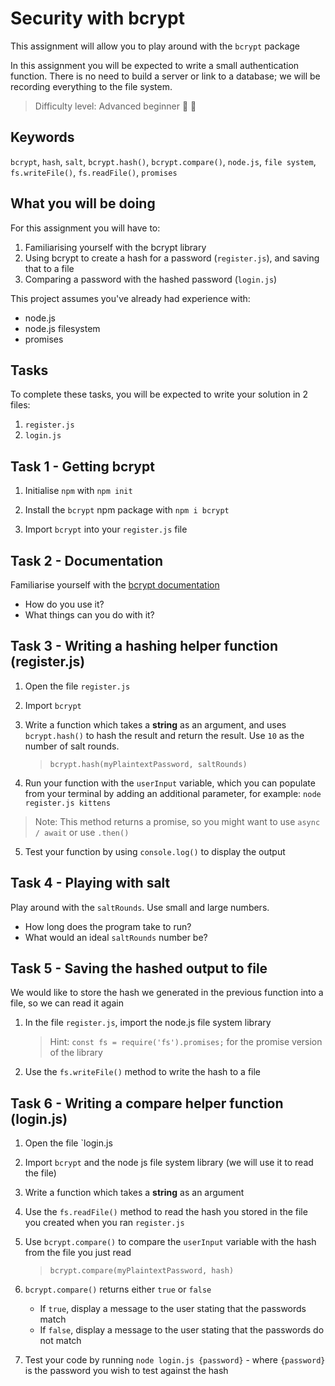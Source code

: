 # Security with bcrypt

This assignment will allow you to play around with the `bcrypt` package

In this assignment you will be expected to write a small authentication function. There is no need to build a server or link to a database; we will be recording everything to the file system. 

> Difficulty level: Advanced beginner 🧙 🍵

## Keywords

`bcrypt`, `hash`, `salt`, `bcrypt.hash()`, `bcrypt.compare()`, `node.js`, `file system`, `fs.writeFile()`, `fs.readFile()`, `promises`

## What you will be doing

For this assignment you will have to:

1. Familiarising yourself with the bcrypt library
2. Using bcrypt to create a hash for a password (`register.js`), and saving that to a file
3. Comparing a password with the hashed password (`login.js`) 

This project assumes you've already had experience with:

- node.js
- node.js filesystem
- promises

## Tasks

To complete these tasks, you will be expected to write your solution in 2 files:

1. `register.js`
2. `login.js`

## Task 1 - Getting bcrypt

1. Initialise `npm` with `npm init`

2. Install the `bcrypt` npm package with `npm i bcrypt`

3. Import `bcrypt` into your `register.js` file

## Task 2 - Documentation

Familiarise yourself with the [bcrypt documentation](https://www.npmjs.com/package/bcrypt)

- How do you use it?
- What things can you do with it?

## Task 3 - Writing a hashing helper function (register.js)

1. Open the file `register.js`
   
2. Import `bcrypt`
   
3. Write a function which takes a **string** as an argument, and uses `bcrypt.hash()` to hash the result and return the result. Use `10` as the number of salt rounds.

    > `bcrypt.hash(myPlaintextPassword, saltRounds)`
   
4. Run your function with the `userInput` variable, which you can populate from your terminal by adding an additional parameter, for example: `node register.js kittens` 

> Note: This method returns a promise, so you might want to use `async / await` or use `.then()`

5. Test your function by using `console.log()` to display the output

## Task 4 - Playing with salt

Play around with the `saltRounds`. Use small and large numbers.

- How long does the program take to run?
- What would an ideal `saltRounds` number be?

## Task 5 - Saving the hashed output to file

We would like to store the hash we generated in the previous function into a file, so we can read it again

1. In the file `register.js`, import the node.js file system library

    > Hint: `const fs = require('fs').promises;` for the promise version of the library

2. Use the `fs.writeFile()` method to write the hash to a file

## Task 6 - Writing a compare helper function (login.js)

1. Open the file `login.js

2. Import `bcrypt` and the node js file system library (we will use it to read the file)

3. Write a function which takes a **string** as an argument

4. Use the `fs.readFile()` method to read the hash you stored in the file you created when you ran `register.js`
   
5. Use `bcrypt.compare()` to compare the `userInput` variable with the hash from the file you just read

    > `bcrypt.compare(myPlaintextPassword, hash)`
   
6. `bcrypt.compare()` returns either `true` or `false`
    - If `true`, display a message to the user stating that the passwords match
    - If `false`, display a message to the user stating that the passwords do not match

7. Test your code by running `node login.js {password}` - where `{password}` is the password you wish to test against the hash